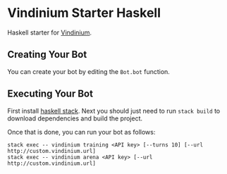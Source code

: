 Vindinium Starter Haskell
=========================

Haskell starter for [Vindinium](http://vindinium.org).

Creating Your Bot
-----------------

You can create your bot by editing the `Bot.bot` function.

Executing Your Bot
------------------

First install [haskell stack](https://haskell-lang.org/get-started). Next you should just need to run `stack build` to download dependencies and build the project.

Once that is done, you can run your bot as follows:

```
stack exec -- vindinium training <API key> [--turns 10] [--url http://custom.vindinium.url]
stack exec -- vindinium arena <API key> [--url http://custom.vindinium.url]
```
